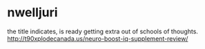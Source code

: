 # nwelljuri
the title indicates, is ready getting extra out of schools of thoughts. http://t90xplodecanada.us/neuro-boost-iq-supplement-review/
